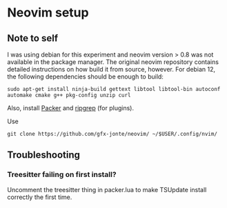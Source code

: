 # Neovim setup
## Note to self
I was using debian for this experiment and neovim version > 0.8 was not available in the package manager. The original neovim repository contains detailed instructions on how build it from source, however. For debian 12, the following dependencies should be enough to build:
    
    sudo apt-get install ninja-build gettext libtool libtool-bin autoconf automake cmake g++ pkg-config unzip curl

Also, install [Packer](https://github.com/wbthomason/packer.nvim) and [ripgrep](https://github.com/BurntSushi/ripgrep) (for plugins).

Use

    git clone https://github.com/gfx-jonte/neovim/ ~/$USER/.config/nvim/


## Troubleshooting
### Treesitter failing on first install?
Uncomment the treesitter thing in packer.lua to make TSUpdate install correctly the first time. 
